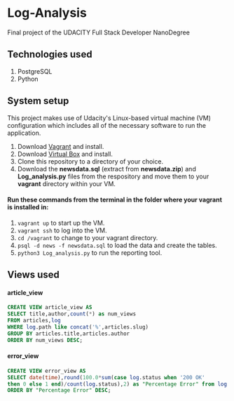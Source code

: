 # Log-Analysis
Final project of the UDACITY Full Stack Developer NanoDegree

## Technologies used
1. PostgreSQL
2. Python



## System setup 
This project makes use of Udacity's Linux-based virtual machine (VM) configuration which includes all of the necessary software to run the application.
1. Download [Vagrant](https://www.vagrantup.com/) and install.
2. Download [Virtual Box](https://www.virtualbox.org/) and install. 
3. Clone this repository to a directory of your choice.
4. Download the **newsdata.sql** (extract from **newsdata.zip**) and **Log_analysis.py** files from the respository and move them to your **vagrant** directory within your VM.

#### Run these commands from the terminal in the folder where your vagrant is installed in: 
1. ```vagrant up``` to start up the VM.
2. ```vagrant ssh``` to log into the VM.
3. ```cd /vagrant``` to change to your vagrant directory.
4. ```psql -d news -f newsdata.sql``` to load the data and create the tables.
5. ```python3 Log_analysis.py``` to run the reporting tool.

## Views used
#### article_view
````sql
CREATE VIEW article_view AS 
SELECT title,author,count(*) as num_views 
FROM articles,log 
WHERE log.path like concat('%',articles.slug) 
GROUP BY articles.title,articles.author 
ORDER BY num_views DESC;
````
#### error_view
````sql
CREATE VIEW error_view AS 
SELECT date(time),round(100.0*sum(case log.status when '200 OK' 
then 0 else 1 end)/count(log.status),2) as "Percentage Error" from log group by date(time) 
ORDER BY "Percentage Error" DESC;
````
